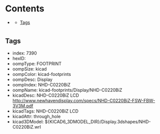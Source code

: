 



Contents
========

* [](#)
	* [Tags](#tags)

# 

## Tags

- index: 7390
- hexID: 
- oompType: FOOTPRINT
- oompSize: kicad
- oompColor: kicad-footprints
- oompDesc: Display
- oompIndex: NHD-C0220BiZ
- oompName: kicad-footprints/Display/NHD-C0220BiZ
- kicadDesc: NHD-C0220BiZ LCD http://www.newhavendisplay.com/specs/NHD-C0220BiZ-FSW-FBW-3V3M.pdf
- kicadTags: NHD-C0220BiZ LCD
- kicadAttr: through_hole
- kicad3DModel: ${KICAD6_3DMODEL_DIR}/Display.3dshapes/NHD-C0220BiZ.wrl
